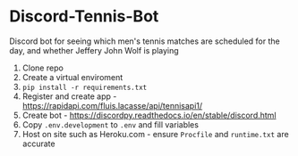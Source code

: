 # Discord-Tennis-Bot
Discord bot for seeing which men's tennis matches are scheduled for the day, and whether Jeffery John Wolf is playing

1. Clone repo 
2. Create a virtual enviroment
3. `pip install -r requirements.txt`
4. Register and create app - https://rapidapi.com/fluis.lacasse/api/tennisapi1/
5. Create bot - https://discordpy.readthedocs.io/en/stable/discord.html
6. Copy `.env.development` to `.env` and fill variables
7. Host on site such as Heroku.com - ensure `Procfile` and `runtime.txt` are accurate
